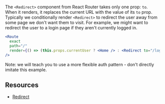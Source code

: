 # <Redirect>

The `<Redirect>` component from React Router takes only one prop: `to`.
When it renders, it replaces the current URL with the value of its `to` prop.
Typically we conditionally render `<Redirect>` to redirect the user away from
some page we don't want them to visit. For example, we might want to redirect
the user to a login page if they aren't currently logged in.

```jsx
<Route
  exact
  path="/"
  render={() => (this.props.currentUser ? <Home /> : <Redirect to="/login" />)}
/>
```

Note: we will teach you to use a more flexible auth pattern - don't
directly imitate this example.

## Resources

- [Redirect](https://reacttraining.com/react-router/web/api/Redirect)
